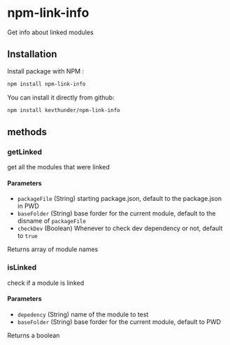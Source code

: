 # npm-link-info

Get info about linked modules

## Installation

Install package with NPM :
```sh
npm install npm-link-info
```

You can install it directly from github:
```sh
npm install kevthunder/npm-link-info
```

## methods

### getLinked
get all the modules that were linked

#### Parameters
- `packageFile` (String) starting package.json, default to the package.json in PWD
- `baseFolder` (String) base forder for the current module, default to the disname of `packageFile`
- `checkDev` (Boolean) Whenever to check dev dependency or not, default to `true`

Returns array of module names

### isLinked
check if a module is linked

#### Parameters
- `depedency` (String) name of the module to test
- `baseFolder` (String) base forder for the current module, default to PWD

Returns a boolean